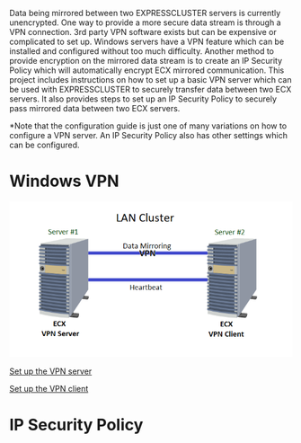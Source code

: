 Data being mirrored between two EXPRESSCLUSTER servers is currently unencrypted. One way to provide a more secure data stream is through a VPN connection. 3rd party VPN software exists but can be expensive or complicated to set up. Windows servers have a VPN feature which can be installed and configured without too much difficulty. Another method to provide encryption on the mirrored data stream is to create an IP Security Policy which will automatically encrypt ECX mirrored communication.  This project includes instructions on how to set up a basic VPN server which can be used with EXPRESSCLUSTER to securely transfer data between two ECX servers. It also provides steps to set up an IP Security Policy to securely pass mirrored data between two ECX servers.   

\*Note that the configuration guide is just one of many variations on how to configure a VPN server. An IP Security Policy also has other settings which can be configured.
 

# Windows VPN

![Configuration](ECX%20VPN%20LAN%20Cluster.png)

[Set up the VPN server](https://github.com/EXPRESSCLUSTER/WindowsVPN/blob/master/Set%20up%20VPN%20Server.md)   

[Set up the VPN client](https://github.com/EXPRESSCLUSTER/WindowsVPN/blob/master/Set%20up%20VPN%20client.md)    

# IP Security Policy
